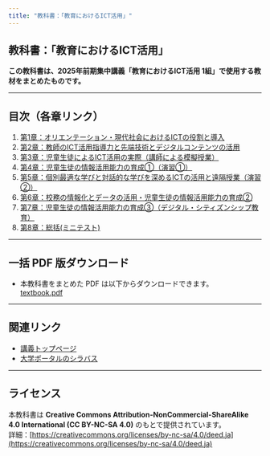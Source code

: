 ```yaml
---
title: "教科書：「教育におけるICT活用」"
---
```


## 教科書：「教育におけるICT活用」

**この教科書は、2025年前期集中講義「教育におけるICT活用 1組」で使用する教材をまとめたものです。**

---

## 目次（各章リンク）

1. [第1章：オリエンテーション・現代社会におけるICTの役割と導入](chapters/chapter1.html)  
2. [第2章：教師のICT活用指導力と先端技術とデジタルコンテンツの活用](chapters/chapter2.html)  
3. [第3章：児童生徒によるICT活用の実際（講師による模擬授業）](chapters/chapter3.html)  
4. [第4章：児童生徒の情報活用能力の育成①（演習①）](chapters/chapter4.html)  
5. [第5章：個別最適な学びと対話的な学びを深めるICTの活用と遠隔授業（演習②）](chapters/chapter5.html)  
6. [第6章：校務の情報化とデータの活用・児童生徒の情報活用能力の育成②](chapters/chapter6.html)  
7. [第7章：児童生徒の情報活用能力の育成③（デジタル・シティズンシップ教育）](chapters/chapter7.html)  
8. [第8章：総括(ミニテスト)](chapters/chapter8.html)  

---

## 一括 PDF 版ダウンロード

- 本教科書をまとめた PDF は以下からダウンロードできます。  
  [textbook.pdf](textbook.pdf)

---

## 関連リンク

- [講義トップページ](../index.html)  
- [大学ポータルのシラバス](https://tiglon.jim.u-ryukyu.ac.jp/portal/Public/Syllabus/SyllabusSearchStart.aspx?lct_year=2025&lct_cd=306674011&je_cd=1)

---

## ライセンス

本教科書は **Creative Commons Attribution-NonCommercial-ShareAlike 4.0 International (CC BY-NC-SA 4.0)** のもとで提供されています。  
詳細：[https://creativecommons.org/licenses/by-nc-sa/4.0/deed.ja](https://creativecommons.org/licenses/by-nc-sa/4.0/deed.ja)
